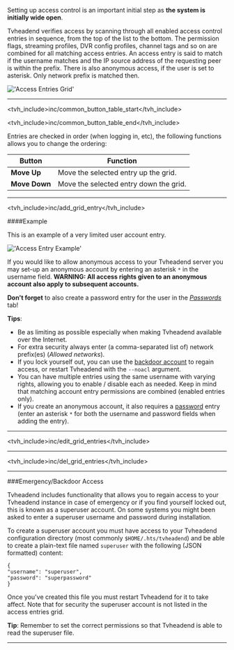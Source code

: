 Setting up access control is an important initial step as **the system
is initially wide open**. 

Tvheadend verifies access by scanning through all enabled access control
entries in sequence, from the top of the list to the bottom. The permission
flags, streaming profiles, DVR config profiles, channel tags and so on are
combined for all matching access entries. An access entry is said to match
if the username matches and the IP source address of the requesting peer
is within the prefix. There is also anonymous access, if the user is set
to asterisk. Only network prefix is matched then.

!['Access Entries Grid'](static/img/doc/accessentriesgrid.png)

---

<tvh_include>inc/common_button_table_start</tvh_include>

<tvh_include>inc/common_button_table_end</tvh_include>

Entries are checked in order (when logging in, etc), the following 
functions allows you to change the ordering:

Button                 | Function
-----------------------|---------
**Move Up**            | Move the selected entry up the grid.
**Move Down**          | Move the selected entry down the grid. 

---

<tvh_include>inc/add_grid_entry</tvh_include>

####Example

This is an example of a very limited user account entry.

!['Access Entry Example'](static/img/doc/accessentriesnewuser.png)

If you would like to allow anonymous access to your Tvheadend 
server you may set-up an anonymous account by entering an asterisk `*` 
in the username field. **WARNING: All access rights given to an 
anonymous account also apply to subsequent accounts.**

**Don't forget** to also create a password entry for the user in the 
*[Passwords](class/passwd)* tab!

**Tips**:
* Be as limiting as possible especially when making Tvheadend available 
over the Internet.
* For extra security always enter (a comma-separated list of) 
network prefix(es) (*Allowed networks*).
* If you lock yourself out, you can use the [backdoor account](#emergency-backdoor-access) to regain 
access, or restart Tvheadend with the `--noacl` argument.
* You can have multiple entries using the same username with varying 
rights, allowing you to enable / disable each as needed. Keep in mind 
that matching account entry permissions are combined (enabled entries only).
* If you create an anonymous account, it also requires 
a [password](class/passwd) entry (enter an asterisk `*` for both the 
username and password fields when adding the entry).

---

<tvh_include>inc/edit_grid_entries</tvh_include>

---

<tvh_include>inc/del_grid_entries</tvh_include>

---

###Emergency/Backdoor Access

Tvheadend includes functionality that allows you to regain access to 
your Tvheadend instance in case of emergency or if you find yourself 
locked out, this is known as a superuser account. On some systems you 
might been asked to enter a superuser username and password during 
installation.

To create a superuser account you must have access to your Tvheadend 
configuration directory (most commonly `$HOME/.hts/tvheadend`) and 
be able to create a plain-text file named `superuser` with the following 
(JSON formatted) content:

```
{
"username": "superuser",
"password": "superpassword"
}
```

Once you've created this file you must restart Tvheadend for it to take 
affect. Note that for security the superuser account is not listed in the 
access entries grid.

**Tip**: Remember to set the correct permissions so that Tvheadend 
is able to read the superuser file.

---
